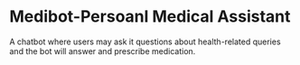 # Medibot-Persoanl Medical Assistant
A chatbot where users may ask it questions about health-related queries and the bot will answer and prescribe medication.

